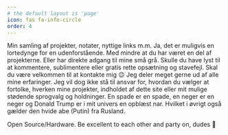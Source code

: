 ```yaml
---
# the default layout is 'page'
icon: fas fa-info-circle
order: 4
---
```


Min samling af projekter, notater, nyttige links m.m. Ja, det er muligvis en lortedynge for en udenforstående. Med mindre at du har været en del af projekterne. Eller har direkte adgang til mine små grå. Skulle du have lyst til at kommentere, sublimentere eller gratis rette opsætning og stavefejl. Skal du være velkommen til at kontakte mig 😉 Jeg deler meget gerne ud af alle mine erfaringer. Jeg vil dog ikke stå til ansvar for, hvordan du vælger at fortolke, hverken mine projekter, indholdet af dette site eller mit mulige stødende sprogvalg og holdninger. En spade er en spade, en neger er en neger og Donald Trump er i mit univers en opblæst nar. Hvilket i øvrigt også gælder den hvide abe (Putin) fra Rusland. 

Open Source/Hardware. Be excellent to each other and party on, dudes 🥳
